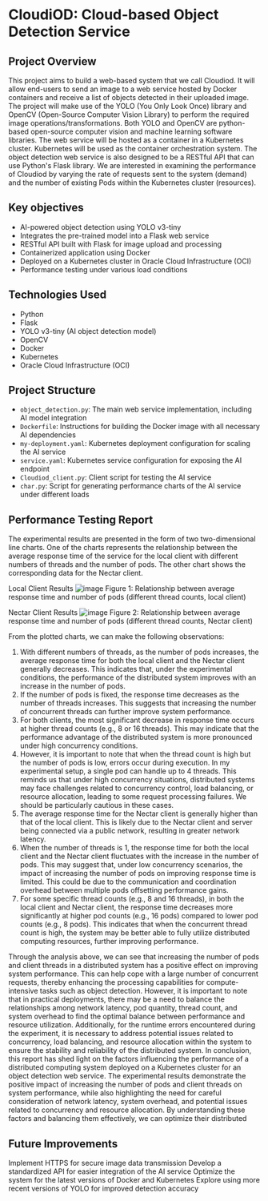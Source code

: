 # CloudiOD: Cloud-based Object Detection Service

## Project Overview
This project aims to build a web-based system that we call Cloudiod.  It will allow end-users to send an image to a web service hosted by Docker containers and receive a list of objects detected in their uploaded image.  The project will make use of the YOLO (You Only Look Once) library and OpenCV (Open-Source Computer Vision Library) to perform the required image operations/transformations.  Both YOLO and OpenCV are python-based open-source computer vision and machine learning software libraries.  The web service will be hosted as a container in a Kubernetes cluster.  Kubernetes will be used as the container orchestration system.  The object detection web service is also designed to be a RESTful API that can use Python's Flask library.  We are interested in examining the performance of Cloudiod by varying the rate of requests sent to the system (demand) and the number of existing Pods within the Kubernetes cluster (resources).

## Key objectives

- AI-powered object detection using YOLO v3-tiny
- Integrates the pre-trained model into a Flask web service
- RESTful API built with Flask for image upload and processing
- Containerized application using Docker
- Deployed on a Kubernetes cluster in Oracle Cloud Infrastructure (OCI)
- Performance testing under various load conditions

## Technologies Used

- Python
- Flask
- YOLO v3-tiny (AI object detection model)
- OpenCV
- Docker
- Kubernetes
- Oracle Cloud Infrastructure (OCI)

## Project Structure

- `object_detection.py`: The main web service implementation, including AI model integration
- `Dockerfile`: Instructions for building the Docker image with all necessary AI dependencies
- `my-deployment.yaml`: Kubernetes deployment configuration for scaling the AI service
- `service.yaml`: Kubernetes service configuration for exposing the AI endpoint
- `Cloudiod_client.py`: Client script for testing the AI service
- `char.py`: Script for generating performance charts of the AI service under different loads

## Performance Testing Report

The experimental results are presented in the form of two two-dimensional line charts. One of the charts represents the relationship between the average response time of the service for the local client with different numbers of threads and the number of pods. The other chart shows the corresponding data for the Nectar client.


Local Client Results
![image](https://github.com/user-attachments/assets/8e4bd779-7876-42b6-b804-4ed84566111e)
Figure 1: Relationship between average response time and number of pods (different thread counts, local client)


 
Nectar Client Results
![image](https://github.com/user-attachments/assets/36d8db30-91b6-450a-9f89-5518d8c67303)
Figure 2: Relationship between average response time and number of pods (different thread counts, Nectar client)


From the plotted charts, we can make the following observations:
1.	With different numbers of threads, as the number of pods increases, the average response time for both the local client and the Nectar client generally decreases. This indicates that, under the experimental conditions, the performance of the distributed system improves with an increase in the number of pods.
2.	If the number of pods is fixed, the response time decreases as the number of threads increases. This suggests that increasing the number of concurrent threads can further improve system performance.
3.	For both clients, the most significant decrease in response time occurs at higher thread counts (e.g., 8 or 16 threads). This may indicate that the performance advantage of the distributed system is more pronounced under high concurrency conditions.
4.	However, it is important to note that when the thread count is high but the number of pods is low, errors occur during execution. In my experimental setup, a single pod can handle up to 4 threads. This reminds us that under high concurrency situations, distributed systems may face challenges related to concurrency control, load balancing, or resource allocation, leading to some request processing failures. We should be particularly cautious in these cases.
5.	The average response time for the Nectar client is generally higher than that of the local client. This is likely due to the Nectar client and server being connected via a public network, resulting in greater network latency.
6.	When the number of threads is 1, the response time for both the local client and the Nectar client fluctuates with the increase in the number of pods. This may suggest that, under low concurrency scenarios, the impact of increasing the number of pods on improving response time is limited. This could be due to the communication and coordination overhead between multiple pods offsetting performance gains.
7.	For some specific thread counts (e.g., 8 and 16 threads), in both the local client and Nectar client, the response time decreases more significantly at higher pod counts (e.g., 16 pods) compared to lower pod counts (e.g., 8 pods). This indicates that when the concurrent thread count is high, the system may be better able to fully utilize distributed computing resources, further improving performance.

Through the analysis above, we can see that increasing the number of pods and client threads in a distributed system has a positive effect on improving system performance. This can help cope with a large number of concurrent requests, thereby enhancing the processing capabilities for compute-intensive tasks such as object detection. However, it is important to note that in practical deployments, there may be a need to balance the relationships among network latency, pod quantity, thread count, and system overhead to find the optimal balance between performance and resource utilization. Additionally, for the runtime errors encountered during the experiment, it is necessary to address potential issues related to concurrency, load balancing, and resource allocation within the system to ensure the stability and reliability of the distributed system.
In conclusion, this report has shed light on the factors influencing the performance of a distributed computing system deployed on a Kubernetes cluster for an object detection web service. The experimental results demonstrate the positive impact of increasing the number of pods and client threads on system performance, while also highlighting the need for careful consideration of network latency, system overhead, and potential issues related to concurrency and resource allocation. By understanding these factors and balancing them effectively, we can optimize their distributed

## Future Improvements

  Implement HTTPS for secure image data transmission
  Develop a standardized API for easier integration of the AI service
  Optimize the system for the latest versions of Docker and Kubernetes
  Explore using more recent versions of YOLO for improved detection accuracy



